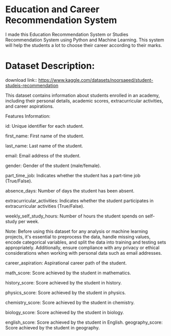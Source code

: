 # Education and Career Recommendation System

I made this Education Recommendation System or Studies Recommendation System using Python and Machine Learning. This system will help the students a lot to choose their career according to their marks.

# Dataset Description:

download link:: https://www.kaggle.com/datasets/noorsaeed/student-studeis-recommendation

This dataset contains information about students enrolled in an academy, including their personal details, academic scores, extracurricular activities, and career aspirations.

Features Information: 

id: Unique identifier for each student.

first_name: First name of the student.

last_name: Last name of the student.

email: Email address of the student.

gender: Gender of the student (male/female).

part_time_job: Indicates whether the student has a part-time job (True/False).

absence_days: Number of days the student has been absent.

extracurricular_activities: Indicates whether the student participates in extracurricular activities (True/False).

weekly_self_study_hours: Number of hours the student spends on self-study per week.

Note:
Before using this dataset for any analysis or machine learning projects, it's essential to preprocess the data, handle missing values, encode categorical variables, and split the data into training and testing sets appropriately. Additionally, ensure compliance with any privacy or ethical considerations when working with personal data such as email addresses.

career_aspiration: Aspirational career path of the student.

math_score: Score achieved by the student in mathematics.

history_score: Score achieved by the student in history.

physics_score: Score achieved by the student in physics.

chemistry_score: Score achieved by the student in chemistry.

biology_score: Score achieved by the student in biology.

english_score: Score achieved by the student in English.
geography_score: Score achieved by the student in geography.
